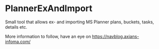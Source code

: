 # PlannerExAndImport
Small tool that allows ex- and importing MS Planner plans, buckets, tasks, details etc. 

More information to follow, have an eye on https://navblog.axians-infoma.com/